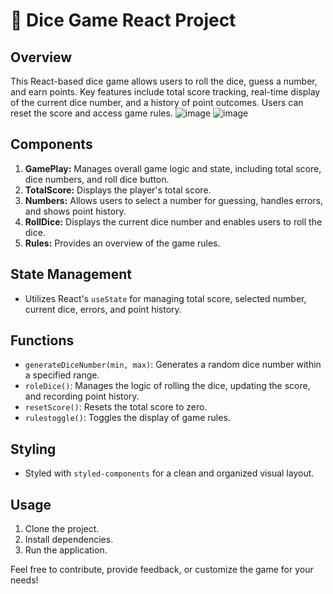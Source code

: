 # 🎲 Dice Game React Project

## Overview

This React-based dice game allows users to roll the dice, guess a number, and earn points. Key features include total score tracking, real-time display of the current dice number, and a history of point outcomes. Users can reset the score and access game rules.
![image](https://github.com/suyashpurwar1/Dice_Game/assets/153590375/99a6554b-1521-4968-81d6-038e259c8793)
![image](https://github.com/suyashpurwar1/Dice_Game/assets/153590375/3f307c75-0b17-428c-a519-127e95063b35)

## Components

1. **GamePlay:** Manages overall game logic and state, including total score, dice numbers, and roll dice button.
2. **TotalScore:** Displays the player's total score.
3. **Numbers:** Allows users to select a number for guessing, handles errors, and shows point history.
4. **RollDice:** Displays the current dice number and enables users to roll the dice.
5. **Rules:** Provides an overview of the game rules.

## State Management

- Utilizes React's `useState` for managing total score, selected number, current dice, errors, and point history.

## Functions

- `generateDiceNumber(min, max)`: Generates a random dice number within a specified range.
- `roleDice()`: Manages the logic of rolling the dice, updating the score, and recording point history.
- `resetScore()`: Resets the total score to zero.
- `rulestoggle()`: Toggles the display of game rules.

## Styling

- Styled with `styled-components` for a clean and organized visual layout.

## Usage

1. Clone the project.
2. Install dependencies.
3. Run the application.

Feel free to contribute, provide feedback, or customize the game for your needs!
